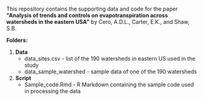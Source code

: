 This repository contains the supporting data and code for the paper **"Analysis of trends and controls on evapotranspiration across watersheds in the eastern USA"** by Cero, A.D.L., Carter, E.K., and Shaw, S.B.

**Folders:**

1.  **Data**
    -   data_sites.csv - list of the 190 watersheds in eastern US used in the study
    -   data_sample_watershed - sample data of one of the 190 watersheds
2.  **Script**
    -   Sample_code.Rmd - R Markdown containing the sample code used in processing the data
